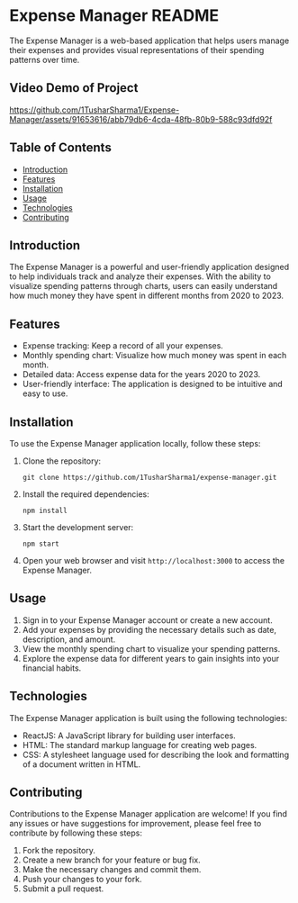 # Expense Manager README
The Expense Manager is a web-based application that helps users manage their expenses and provides visual representations of their spending patterns over time.

## Video Demo of Project


https://github.com/1TusharSharma1/Expense-Manager/assets/91653616/abb79db6-4cda-48fb-80b9-588c93dfd92f



## Table of Contents

- [Introduction](#introduction)
- [Features](#features)
- [Installation](#installation)
- [Usage](#usage)
- [Technologies](#technologies)
- [Contributing](#contributing)

## Introduction

The Expense Manager is a powerful and user-friendly application designed to help individuals track and analyze their expenses. With the ability to visualize spending patterns through charts, users can easily understand how much money they have spent in different months from 2020 to 2023.

## Features

- Expense tracking: Keep a record of all your expenses.
- Monthly spending chart: Visualize how much money was spent in each month.
- Detailed data: Access expense data for the years 2020 to 2023.
- User-friendly interface: The application is designed to be intuitive and easy to use.

## Installation

To use the Expense Manager application locally, follow these steps:

1. Clone the repository:

   ```
   git clone https://github.com/1TusharSharma1/expense-manager.git
   ```

2. Install the required dependencies:

   ```
   npm install
   ```

3. Start the development server:

   ```
   npm start
   ```

4. Open your web browser and visit `http://localhost:3000` to access the Expense Manager.

## Usage

1. Sign in to your Expense Manager account or create a new account.
2. Add your expenses by providing the necessary details such as date, description, and amount.
3. View the monthly spending chart to visualize your spending patterns.
4. Explore the expense data for different years to gain insights into your financial habits.

## Technologies

The Expense Manager application is built using the following technologies:

- ReactJS: A JavaScript library for building user interfaces.
- HTML: The standard markup language for creating web pages.
- CSS: A stylesheet language used for describing the look and formatting of a document written in HTML.

## Contributing

Contributions to the Expense Manager application are welcome! 
If you find any issues or have suggestions for improvement, please feel free to contribute by following these steps:

1. Fork the repository.
2. Create a new branch for your feature or bug fix.
3. Make the necessary changes and commit them.
4. Push your changes to your fork.
5. Submit a pull request.

